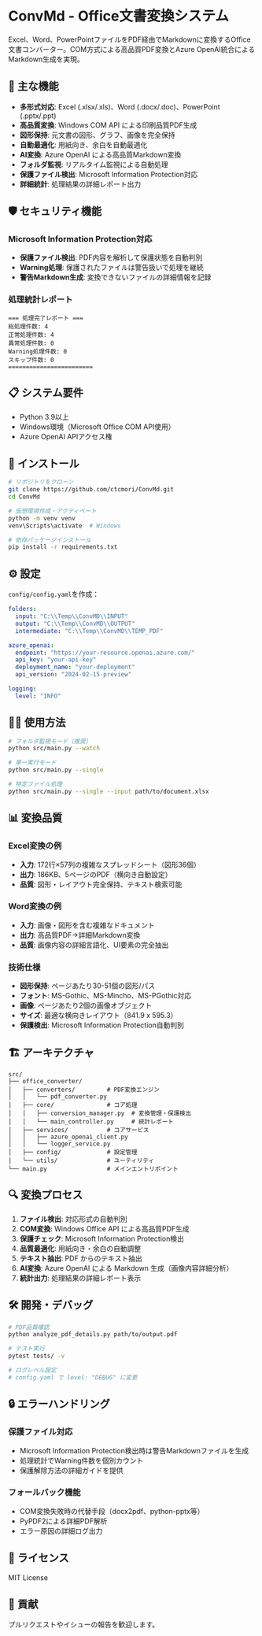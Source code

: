 # ConvMd - Office文書変換システム

Excel、Word、PowerPointファイルをPDF経由でMarkdownに変換するOffice文書コンバーター。COM方式による高品質PDF変換とAzure OpenAI統合によるMarkdown生成を実現。

## 🚀 主な機能

- **多形式対応**: Excel (.xlsx/.xls)、Word (.docx/.doc)、PowerPoint (.pptx/.ppt)
- **高品質変換**: Windows COM API による印刷品質PDF生成
- **図形保持**: 元文書の図形、グラフ、画像を完全保持
- **自動最適化**: 用紙向き、余白を自動最適化
- **AI変換**: Azure OpenAI による高品質Markdown変換
- **フォルダ監視**: リアルタイム監視による自動処理
- **保護ファイル検出**: Microsoft Information Protection対応
- **詳細統計**: 処理結果の詳細レポート出力

## 🛡️ セキュリティ機能

### Microsoft Information Protection対応
- **保護ファイル検出**: PDF内容を解析して保護状態を自動判別
- **Warning処理**: 保護されたファイルは警告扱いで処理を継続
- **警告Markdown生成**: 変換できないファイルの詳細情報を記録

### 処理統計レポート
```
=== 処理完了レポート ===
総処理件数: 4
正常処理件数: 4
異常処理件数: 0  
Warning処理件数: 0
スキップ件数: 0
========================
```

## 📋 システム要件

- Python 3.9以上
- Windows環境（Microsoft Office COM API使用）
- Azure OpenAI APIアクセス権

## 🔧 インストール

```bash
# リポジトリをクローン
git clone https://github.com/ctcmori/ConvMd.git
cd ConvMd

# 仮想環境作成・アクティベート
python -m venv venv
venv\Scripts\activate  # Windows

# 依存パッケージインストール
pip install -r requirements.txt
```

## ⚙️ 設定

`config/config.yaml`を作成：

```yaml
folders:
  input: "C:\\Temp\\ConvMD\\INPUT"
  output: "C:\\Temp\\ConvMD\\OUTPUT"
  intermediate: "C:\\Temp\\ConvMD\\TEMP_PDF"

azure_openai:
  endpoint: "https://your-resource.openai.azure.com/"
  api_key: "your-api-key"
  deployment_name: "your-deployment"
  api_version: "2024-02-15-preview"

logging:
  level: "INFO"
```

## 🏃‍♂️ 使用方法

```bash
# フォルダ監視モード（推奨）
python src/main.py --watch

# 単一実行モード
python src/main.py --single

# 特定ファイル処理
python src/main.py --single --input path/to/document.xlsx
```

## 📊 変換品質

### Excel変換の例
- **入力**: 172行×57列の複雑なスプレッドシート（図形36個）
- **出力**: 186KB、5ページのPDF（横向き自動設定）
- **品質**: 図形・レイアウト完全保持、テキスト検索可能

### Word変換の例
- **入力**: 画像・図形を含む複雑なドキュメント
- **出力**: 高品質PDF→詳細Markdown変換
- **品質**: 画像内容の詳細言語化、UI要素の完全抽出

### 技術仕様
- **図形保持**: ページあたり30-51個の図形/パス
- **フォント**: MS-Gothic、MS-Mincho、MS-PGothic対応
- **画像**: ページあたり2個の画像オブジェクト
- **サイズ**: 最適な横向きレイアウト（841.9 x 595.3）
- **保護検出**: Microsoft Information Protection自動判別

## 🏗️ アーキテクチャ

```
src/
├── office_converter/
│   ├── converters/         # PDF変換エンジン
│   │   └── pdf_converter.py
│   ├── core/               # コア処理
│   │   ├── conversion_manager.py  # 変換管理・保護検出
│   │   └── main_controller.py     # 統計レポート
│   ├── services/           # コアサービス
│   │   ├── azure_openai_client.py
│   │   └── logger_service.py
│   ├── config/             # 設定管理
│   └── utils/              # ユーティリティ
└── main.py                 # メインエントリポイント
```

## 🔍 変換プロセス

1. **ファイル検出**: 対応形式の自動判別
2. **COM変換**: Windows Office API による高品質PDF生成
3. **保護チェック**: Microsoft Information Protection検出
4. **品質最適化**: 用紙向き・余白の自動調整
5. **テキスト抽出**: PDF からのテキスト抽出
6. **AI変換**: Azure OpenAI による Markdown 生成（画像内容詳細分析）
7. **統計出力**: 処理結果の詳細レポート表示

## 🛠️ 開発・デバッグ

```bash
# PDF品質確認
python analyze_pdf_details.py path/to/output.pdf

# テスト実行
pytest tests/ -v

# ログレベル設定
# config.yaml で level: "DEBUG" に変更
```

## 🔒 エラーハンドリング

### 保護ファイル対応
- Microsoft Information Protection検出時は警告Markdownファイルを生成
- 処理統計でWarning件数を個別カウント
- 保護解除方法の詳細ガイドを提供

### フォールバック機能
- COM変換失敗時の代替手段（docx2pdf、python-pptx等）
- PyPDF2による詳細PDF解析
- エラー原因の詳細ログ出力

## 📝 ライセンス

MIT License

## 🤝 貢献

プルリクエストやイシューの報告を歓迎します。